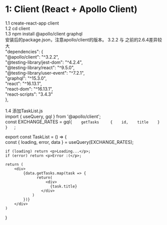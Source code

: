 1: Client (React + Apollo Client)
====
1.1 create-react-app client <br/>
1.2 cd client <br/>
1.3 npm install @apollo/client graphql <br/>
安装后的package.json，注意apollo/client的版本。 3.2.2 与 之前的2.6.4差异较大 <br/>
  "dependencies": {   
    "@apollo/client": "^3.2.2",   
    "@testing-library/jest-dom": "^4.2.4",    
    "@testing-library/react": "^9.5.0",   
    "@testing-library/user-event": "^7.2.1",    
    "graphql": "^15.3.0",   
    "react": "^16.13.1",    
    "react-dom": "^16.13.1",    
    "react-scripts": "3.4.3"    
  },    
 <br/>
 1.4 添加TaskList.js    
 import { useQuery, gql } from '@apollo/client';    
 const EXCHANGE_RATES = gql`
      {   
        getTasks    
        {   
          id,   
            title   
        }   
      }   
`;    

 
export const TaskList = () => {   
    const { loading, error, data } = useQuery(EXCHANGE_RATES);    
    
    if (loading) return <p>Loading...</p>;    
    if (error) return <p>Error :(</p>;    

    return (    
        <div>   
            {data.getTasks.map(task => {    
                  return(       
                      <div>   
                        {task.title}    
                    </div>    
                )   
            })}   
        </div>    
    )   
}   
